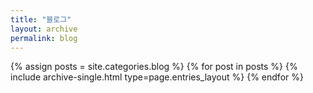 ```yaml
---
title: "블로그"
layout: archive
permalink: blog
---
```


{% assign posts = site.categories.blog %}
{% for post in posts %} {% include archive-single.html type=page.entries_layout %} {% endfor %}